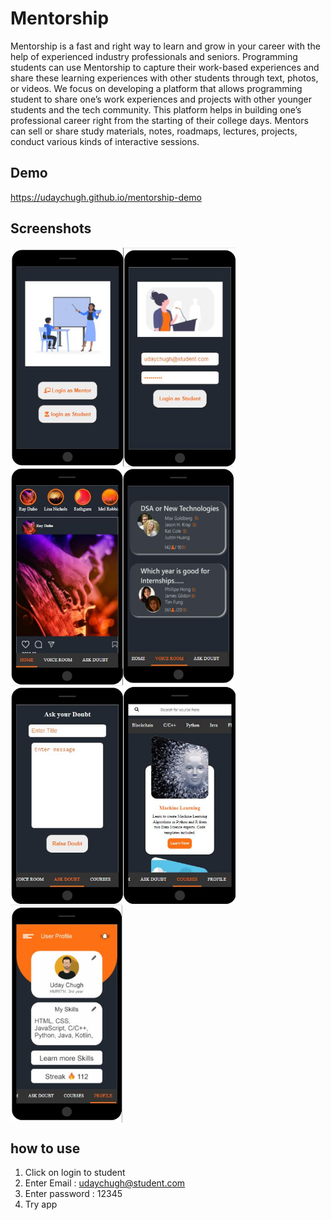 # Mentorship

Mentorship is a fast and right way to learn and grow in your career with the help of experienced industry professionals and seniors. Programming students can use Mentorship to capture their work-based experiences and share these learning experiences with other students through text, photos, or videos. We focus on developing a platform that allows programming student to share one’s work experiences and projects with other younger students and the tech community. This platform helps in building one’s professional career right from the starting of their college days. Mentors can sell or share study materials, notes, roadmaps, lectures,  projects, conduct various kinds of interactive sessions.

## Demo
https://udaychugh.github.io/mentorship-demo

## Screenshots
<div style="display:flex;flex-wrap:wrap;">
<img src="https://raw.githubusercontent.com/udaychugh/mentorship-demo/main/ss/snap1.JPG" height="350px" alt="Screenshot">
<img src="https://raw.githubusercontent.com/udaychugh/mentorship-demo/main/ss/snap2.JPG" height="350px" alt="Screenshot">
<img src="https://raw.githubusercontent.com/udaychugh/mentorship-demo/main/ss/snap3.JPG" height="350px" alt="Screenshot">
<img src="https://raw.githubusercontent.com/udaychugh/mentorship-demo/main/ss/snap4.JPG" height="350px" alt="Screenshot">
<img src="https://raw.githubusercontent.com/udaychugh/mentorship-demo/main/ss/snap5.JPG" height="350px" alt="Screenshot">
<img src="https://raw.githubusercontent.com/udaychugh/mentorship-demo/main/ss/snap6.JPG" height="350px" alt="Screenshot">
<img src="https://raw.githubusercontent.com/udaychugh/mentorship-demo/main/ss/snap7.JPG" height="350px" alt="Screenshot">  
</div>

## how to use
1. Click on login to student
2. Enter Email : udaychugh@student.com
3. Enter password : 12345
4. Try app
